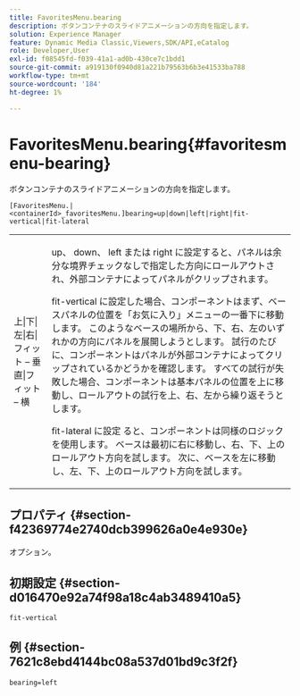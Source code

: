 ```yaml
---
title: FavoritesMenu.bearing
description: ボタンコンテナのスライドアニメーションの方向を指定します。
solution: Experience Manager
feature: Dynamic Media Classic,Viewers,SDK/API,eCatalog
role: Developer,User
exl-id: f08545fd-f039-41a1-ad0b-430ce7c1bdd1
source-git-commit: a919130f0940d81a221b79563b6b3e41533ba788
workflow-type: tm+mt
source-wordcount: '184'
ht-degree: 1%

---
```


# FavoritesMenu.bearing{#favoritesmenu-bearing}

ボタンコンテナのスライドアニメーションの方向を指定します。

`[FavoritesMenu.|<containerId>_favoritesMenu.]bearing=up|down|left|right|fit-vertical|fit-lateral`

<table id="table_2B109D2F91E64B5382B31921C3780FA5"> 
 <tbody> 
  <tr> 
   <td colname="col1"> <p><span class="codeph"> 上|下|左|右|フィット – 垂直|フィット – 横 </span> </p> </td> 
   <td colname="col2"> <p> <span class="codeph"> up</span>、<span class="codeph"> down</span>、<span class="codeph"> left</span> または <span class="codeph"> right</span> に設定すると、パネルは余分な境界チェックなしで指定した方向にロールアウトされ、外部コンテナによってパネルがクリップされます。 </p> <p><span class="codeph"> fit-vertical</span> に設定した場合、コンポーネントはまず、ベースパネルの位置を「お気に入り」メニューの一番下に移動します。 このようなベースの場所から、下、右、左のいずれかの方向にパネルを展開しようとします。 試行のたびに、コンポーネントはパネルが外部コンテナによってクリップされているかどうかを確認します。 すべての試行が失敗した場合、コンポーネントは基本パネルの位置を上に移動し、ロールアウトの試行を上、右、左から繰り返そうとします。 </p> <p>fit-lateral<span class="codeph"> に設定 </span> ると、コンポーネントは同様のロジックを使用します。 ベースは最初に右に移動し、右、下、上のロールアウト方向を試します。 次に、ベースを左に移動し、左、下、上のロールアウト方向を試します。 </p> </td> 
  </tr> 
 </tbody> 
</table>

## プロパティ {#section-f42369774e2740dcb399626a0e4e930e}

オプション。

## 初期設定 {#section-d016470e92a74f98a18c4ab3489410a5}

`fit-vertical`

## 例 {#section-7621c8ebd4144bc08a537d01bd9c3f2f}

`bearing=left`
